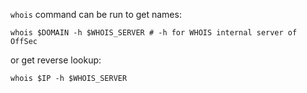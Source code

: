 `whois` command can be run to get names:
```shell
whois $DOMAIN -h $WHOIS_SERVER # -h for WHOIS internal server of OffSec
```

or get reverse lookup:
```shell
whois $IP -h $WHOIS_SERVER
```

